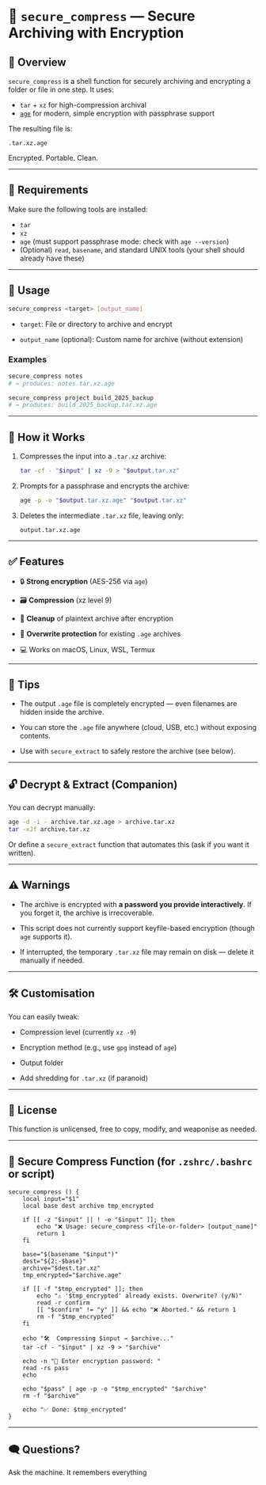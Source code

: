 # 🔐 `secure_compress` — Secure Archiving with Encryption

## 📖 Overview

`secure_compress` is a shell function for securely archiving and encrypting a folder or file in one step. It uses:

- `tar` + `xz` for high-compression archival
- [`age`](https://age-encryption.org/) for modern, simple encryption with passphrase support

The resulting file is:

```
.tar.xz.age
```

Encrypted. Portable. Clean.

---

## 🧪 Requirements

Make sure the following tools are installed:

- `tar`
- `xz`
- `age` (must support passphrase mode: check with `age --version`)
- (Optional) `read`, `basename`, and standard UNIX tools (your shell should already have these)

---

## 🚀 Usage

```bash
secure_compress <target> [output_name]
````

- `target`: File or directory to archive and encrypt
    
- `output_name` (optional): Custom name for archive (without extension)
    

### Examples

```bash
secure_compress notes
# → produces: notes.tar.xz.age

secure_compress project build_2025_backup
# → produces: build_2025_backup.tar.xz.age
```

---

## 🔐 How it Works

1. Compresses the input into a `.tar.xz` archive:
    
    ```bash
    tar -cf - "$input" | xz -9 > "$output.tar.xz"
    ```
    
2. Prompts for a passphrase and encrypts the archive:
    
    ```bash
    age -p -o "$output.tar.xz.age" "$output.tar.xz"
    ```
    
3. Deletes the intermediate `.tar.xz` file, leaving only:
    
    ```
    output.tar.xz.age
    ```
    

---

## ✅ Features

- 🔒 **Strong encryption** (AES-256 via `age`)
    
- 🗃️ **Compression** (xz level 9)
    
- 🧹 **Cleanup** of plaintext archive after encryption
    
- 🚫 **Overwrite protection** for existing `.age` archives
    
- 💻 Works on macOS, Linux, WSL, Termux
    

---

## 🧠 Tips

- The output `.age` file is completely encrypted — even filenames are hidden inside the archive.
    
- You can store the `.age` file anywhere (cloud, USB, etc.) without exposing contents.
    
- Use with `secure_extract` to safely restore the archive (see below).
    

---

## 🔓 Decrypt & Extract (Companion)

You can decrypt manually:

```bash
age -d -i - archive.tar.xz.age > archive.tar.xz
tar -xJf archive.tar.xz
```

Or define a `secure_extract` function that automates this (ask if you want it written).

---

## ⚠️ Warnings

- The archive is encrypted with **a password you provide interactively**. If you forget it, the archive is irrecoverable.
    
- This script does not currently support keyfile-based encryption (though `age` supports it).
    
- If interrupted, the temporary `.tar.xz` file may remain on disk — delete it manually if needed.
    

---

## 🛠️ Customisation

You can easily tweak:

- Compression level (currently `xz -9`)
    
- Encryption method (e.g., use `gpg` instead of `age`)
    
- Output folder
    
- Add shredding for `.tar.xz` (if paranoid)
    

---

## 📄 License

This function is unlicensed, free to copy, modify, and weaponise as needed.

---

## 🧨 Secure Compress Function (for `.zshrc/.bashrc` or script)

```shell
secure_compress () {
    local input="$1"
    local base dest archive tmp_encrypted

    if [[ -z "$input" || ! -e "$input" ]]; then
        echo "❌ Usage: secure_compress <file-or-folder> [output_name]"
        return 1
    fi

    base="$(basename "$input")"
    dest="${2:-$base}"
    archive="$dest.tar.xz"
    tmp_encrypted="$archive.age"

    if [[ -f "$tmp_encrypted" ]]; then
        echo "⚠️ '$tmp_encrypted' already exists. Overwrite? (y/N)"
        read -r confirm
        [[ "$confirm" != "y" ]] && echo "❌ Aborted." && return 1
        rm -f "$tmp_encrypted"
    fi

    echo "🛠️  Compressing $input → $archive..."
    tar -cf - "$input" | xz -9 > "$archive"

    echo -n "🔑 Enter encryption password: "
    read -rs pass
    echo

    echo "$pass" | age -p -o "$tmp_encrypted" "$archive"
    rm -f "$archive"

    echo "✅ Done: $tmp_encrypted"
}
```

---

## 🗨️ Questions?

Ask the machine. It remembers everything